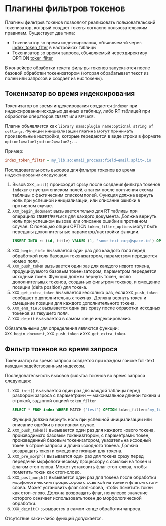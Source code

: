 # Плагины фильтров токенов

Плагины фильтров токенов позволяют реализовать пользовательский токенизатор, который создает токены согласно пользовательским правилам. Существует два типа:

* Токенизатор во время индексирования, объявляемый через [index_token_filter](../../../Creating_a_table/NLP_and_tokenization/Low-level_tokenization.md#index_token_filter) в настройках таблицы
* Токенизатор во время запроса, объявляемый через директиву OPTION [token_filter](../../../Searching/Options.md#token_filter)

В конвейере обработки текста фильтры токенов запускаются после базовой обработки токенизатором (которая обрабатывает текст из полей или запросов и создает из них токены).

## Токенизатор во время индексирования

Токенизатор во время индексирования создается `indexer` при индексировании исходных данных в таблицу, либо RT таблицей при обработке операторов `INSERT` или `REPLACE`.

Плагин объявляется как `library name:plugin name:optional string of settings`. Функции инициализации плагина могут принимать произвольные настройки, которые передаются в виде строки в формате `option1=value1;option2=value2;..`.

Пример:

```ini
index_token_filter = my_lib.so:email_process:field=email;split=.io
```

Последовательность вызовов для фильтра токенов во время индексирования следующая:

1.  Вызов `XXX_init()` происходит сразу после создания фильтра токенов `indexer` с пустым списком полей, а затем после получения схемы таблицы с фактическим списком полей. Функция должна вернуть ноль при успешной инициализации, или описание ошибки в противном случае.
2.  `XXX_begin_document` вызывается только для RT таблицы при операциях `INSERT`/`REPLACE` для каждого документа. Должна вернуть ноль при успешном вызове или описание ошибки в противном случае. С помощью опции OPTION `token_filter_options` могут быть переданы дополнительные параметры/настройки функции.
    ```sql
    INSERT INTO rt (id, title) VALUES (1, 'some text corp@space.io') OPTION token_filter_options='.io'
    ```
3.  `XXX_begin_field` вызывается один раз для каждого поля перед обработкой поля базовым токенизатором, параметром передается номер поля.
4.  `XXX_push_token` вызывается один раз для каждого нового токена, продуцируемого базовым токенизатором, параметром передается исходный токен. Функция должна вернуть токен, число дополнительных токенов, созданных фильтром токенов, и смещение позиции (delta position) для токена.
5.  `XXX_get_extra_token` вызывается несколько раз, если `XXX_push_token` сообщает о дополнительных токенах. Должна вернуть токен и смещение позиции для каждого дополнительного токена.
6.  `XXX_end_field` вызывается один раз сразу после обработки исходных токенов из текущего поля.
7.  `XXX_deinit` вызывается в самом конце индексирования.

Обязательными для определения являются функции: `XXX_begin_document`, `XXX_push_token` и `XXX_get_extra_token`.

## Фильтр токенов во время запроса

Токенизатор во время запроса создается при каждом поиске full-text каждым задействованным индексом.

Последовательность вызовов фильтра токенов во время запроса следующая:

1.  `XXX_init()` вызывается один раз для каждой таблицы перед разбором запроса с параметрами — максимальной длиной токена и строкой, заданной опцией `token_filter`
    ```sql
    SELECT * FROM index WHERE MATCH ('test') OPTION token_filter='my_lib.so:query_email_process:io'
    ```
    Функция должна вернуть ноль при успешной инициализации или описание ошибки в противном случае.
2.  `XXX_push_token()` вызывается один раз для каждого нового токена, производимого базовым токенизатором, с параметрами: токен, произведенный базовым токенизатором, указатель на исходный токен в строке запроса и длина исходного токена. Должна возвращать токен и смещение позиции для токена.
3.  `XXX_pre_morph()` вызывается один раз для токена сразу перед передачей морфологическому процессору с ссылкой на токен и флагом стоп-слова. Может установить флаг стоп-слова, чтобы пометить токен как стоп-слово.
4.  `XXX_post_morph()` вызывается один раз для токена после обработки морфологическим процессором с ссылкой на токен и флагом стоп-слова. Может установить флаг стоп-слова, чтобы пометить токен как стоп-слово. Должна возвращать флаг, ненулевое значение которого означает использовать токен до морфологической обработки.
5.  `XXX_deinit()` вызывается в самом конце обработки запроса.

Отсутствие каких-либо функций допускается.

<!-- proofread -->

